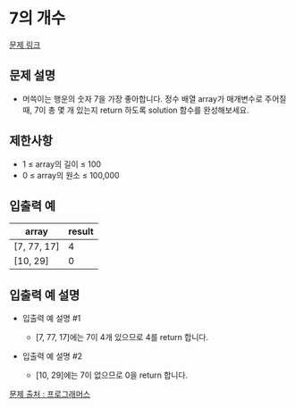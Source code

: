 # 7의 개수

[문제 링크](https://school.programmers.co.kr/learn/courses/30/lessons/120912)

## 문제 설명

- 머쓱이는 행운의 숫자 7을 가장 좋아합니다. 정수 배열 array가 매개변수로 주어질 때, 7이 총 몇 개 있는지 return 하도록 solution 함수를 완성해보세요.

## 제한사항

- 1 ≤ array의 길이 ≤ 100
- 0 ≤ array의 원소 ≤ 100,000

## 입출력 예

| array       | result |
| ----------- | ------ |
| [7, 77, 17] | 4      |
| [10, 29]    | 0      |

## 입출력 예 설명

- 입출력 예 설명 #1

  - [7, 77, 17]에는 7이 4개 있으므로 4를 return 합니다.

- 입출력 예 설명 #2
  - [10, 29]에는 7이 없으므로 0을 return 합니다.

[문제 출처 : 프로그래머스](https://school.programmers.co.kr/learn/challenges?order=acceptance_desc&levels=0)
